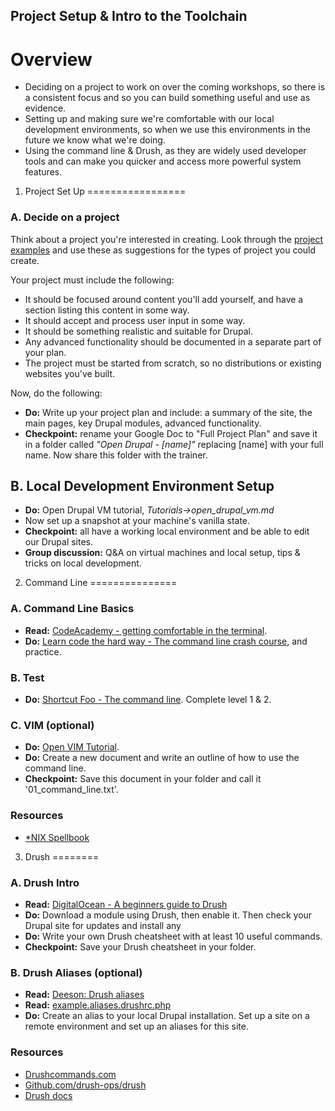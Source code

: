 Project Setup & Intro to the Toolchain
--------------------------------------

Overview
========

* Deciding on a project to work on over the coming workshops, so there is a consistent focus and so you can build something useful and use as evidence.
* Setting up and making sure we're comfortable with our local development environments, so when we use this environments in the future we know what we're doing.
* Using the command line & Drush, as they are widely used developer tools and can make you quicker and access more powerful system features.

1) Project Set Up
=================

### A. Decide on a project

Think about a project you're interested in creating. Look through the [project examples](https://drive.google.com/drive/u/1/folders/0BzS3s9jPn08-V3NkQ0Z1RzNaMU0/0ByiysEQCBIteU3Q4eU1JT01PcEU/0By9KqisVw_3lTnRSZnVPb2RIMjA) and use these as suggestions for the types of project you could create.

Your project must include the following:

* It should be focused around content you'll add yourself, and have a section listing this content in some way.
* It should accept and process user input in some way.
* It should be something realistic and suitable for Drupal.
* Any advanced functionality should be documented in a separate part of your plan.
* The project must be started from scratch, so no distributions or existing websites you've built.

Now, do the following:

* __Do:__ Write up your project plan and include: a summary of the site, the main pages, key Drupal modules, advanced functionality.
* __Checkpoint:__ rename your Google Doc to "Full Project Plan" and save it in a folder called *"Open Drupal - [name]"* replacing [name] with your full name. Now share this folder with the trainer.

## B. Local Development Environment Setup

* __Do:__ Open Drupal VM tutorial, *Tutorials->open_drupal_vm.md*
* Now set up a snapshot at your machine's vanilla state.
* __Checkpoint:__ all have a working local environment and be able to edit our Drupal sites.
* __Group discussion:__ Q&A on virtual machines and local setup, tips & tricks on local development.

2) Command Line
===============

### A. Command Line Basics

* __Read:__ [CodeAcademy - getting comfortable in the terminal](http://www.codecademy.com/blog/72-getting-comfortable-in-the-terminal-linux).
* __Do:__ [Learn code the hard way - The command line crash course](http://cli.learncodethehardway.org/book/), and practice.

### B. Test

* __Do:__ [Shortcut Foo - The command line](https://www.shortcutfoo.com/app/dojos/command-line). Complete level 1 & 2.

### C. VIM (optional)

* __Do:__ [Open VIM Tutorial](http://www.openvim.com/tutorial.html).
* __Do:__ Create a new document and write an outline of how to use the command line.
* __Checkpoint:__ Save this document in your folder and call it '01_command_line.txt'.

### Resources

* [*NIX Spellbook](http://nixsrv.com/)

3) Drush
========

### A. Drush Intro

* __Read:__ [DigitalOcean - A beginners guide to Drush](https://www.digitalocean.com/community/tutorials/a-beginner-s-guide-to-drush-the-drupal-shell)
* __Do:__ Download a module using Drush, then enable it. Then check your Drupal site for updates and install any 
* __Do:__ Write your own Drush cheatsheet with at least 10 useful commands.
* __Checkpoint:__ Save your Drush cheatsheet in your folder.

### B. Drush Aliases (optional)

* __Read:__ [Deeson: Drush aliases](https://www.deeson.co.uk/labs/drupal-drush-aliases-and-how-use-them)
* __Read:__ [example.aliases.drushrc.php](https://github.com/drush-ops/drush/blob/master/examples/example.aliases.drushrc.php)
* __Do:__ Create an alias to your local Drupal installation. Set up a site on a remote environment and set up an aliases for this site.

### Resources

* [Drushcommands.com](http://drushcommands.com/)
* [Github.com/drush-ops/drush](http://drush.ws/)
* [Drush docs](http://docs.drush.org/)
